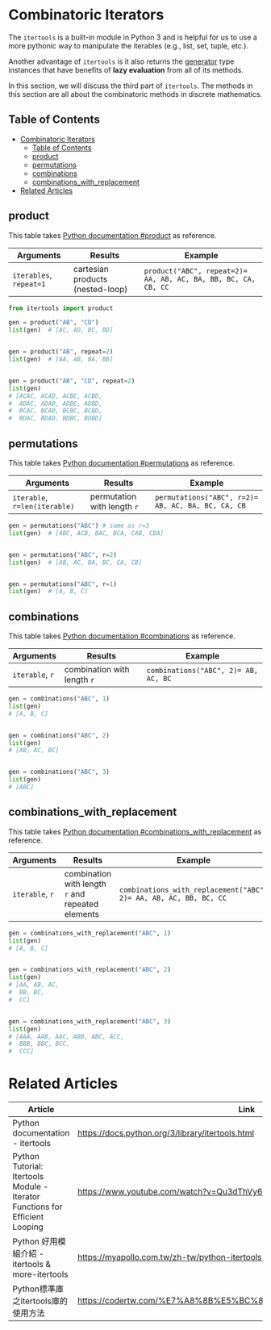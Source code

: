# Combinatoric Iterators

The `itertools` is a built-in module in Python 3 and is helpful for us to use a more pythonic way to manipulate the iterables (e.g., list, set, tuple, etc.). 

Another advantage of `itertools` is it also returns the [generator](../must_know/generator.md) type instances that have benefits of **lazy evaluation** from all of its methods.

In this section, we will discuss the third part of `itertools`. The methods in this section are all about the combinatoric methods in discrete mathematics.

## Table of Contents

* [Combinatoric Iterators](#combinatoric-iterators)
  * [Table of Contents](#table-of-contents)
  * [product](#product)
  * [permutations](#permutations)
  * [combinations](#combinations)
  * [combinations_with_replacement](#combinations_with_replacement)
* [Related Articles](#related-articles)

## product

This table takes [Python documentation #product](https://docs.python.org/3/library/itertools.html#itertools.product) as reference.

| Arguments               | Results                          | Example                                                        |
| ----------------------- | -------------------------------- | -------------------------------------------------------------- |
| `iterables`, `repeat=1` | cartesian products (nested-loop) | `product("ABC", repeat=2)= AA, AB, AC, BA, BB, BC, CA, CB, CC` |


``` py
from itertools import product

gen = product("AB", "CD")
list(gen)  # [AC, AD, BC, BD]


gen = product("AB", repeat=2)
list(gen)  # [AA, AB, BA, BB]


gen = product("AB", "CD", repeat=2)
list(gen)
# [ACAC, ACAD, ACBC, ACBD,
#  ADAC, ADAD, ADBC, ADBD,
#  BCAC, BCAD, BCBC, BCBD,
#  BDAC, BDAD, BDBC, BDBD]
```

## permutations

This table takes [Python documentation #permutations](https://docs.python.org/3/library/itertools.html#itertools.permutations) as reference.

| Arguments                     | Results                     | Example                                            |
| ----------------------------- | --------------------------- | -------------------------------------------------- |
| `iterable`, `r=len(iterable)` | permutation with length `r` | `permutations("ABC", r=2)= AB, AC, BA, BC, CA, CB` |

``` py
gen = permutations("ABC") # same as r=3
list(gen)  # [ABC, ACB, BAC, BCA, CAB, CBA]


gen = permutations("ABC", r=2)
list(gen)  # [AB, AC, BA, BC, CA, CB]


gen = permutations("ABC", r=1)
list(gen)  # [A, B, C]
```

## combinations

This table takes [Python documentation #combinations](https://docs.python.org/3/library/itertools.html#itertools.combinations) as reference.

| Arguments       | Results                     | Example                              |
| --------------- | --------------------------- | ------------------------------------ |
| `iterable`, `r` | combination with length `r` | `combinations("ABC", 2)= AB, AC, BC` |

``` py
gen = combinations("ABC", 1)
list(gen)
# [A, B, C]


gen = combinations("ABC", 2)
list(gen)
# [AB, AC, BC]


gen = combinations("ABC", 3)
list(gen)
# [ABC]
```

## combinations_with_replacement

This table takes [Python documentation #combinations_with_replacement](https://docs.python.org/3/library/itertools.html#itertools.combinations_with_replacement) as reference.

| Arguments       | Results                                           | Example                                                           |
| --------------- | ------------------------------------------------- | ----------------------------------------------------------------- |
| `iterable`, `r` | combination with length `r` and repeated elements | `combinations_with_replacement("ABC", 2)= AA, AB, AC, BB, BC, CC` |

``` py
gen = combinations_with_replacement("ABC", 1)
list(gen)
# [A, B, C]


gen = combinations_with_replacement("ABC", 2)
list(gen)
# [AA, AB, AC, 
#  BB, BC, 
#  CC]


gen = combinations_with_replacement("ABC", 3)
list(gen)
# [AAA, AAB, AAC, ABB, ABC, ACC,
#  BBB, BBC, BCC,
#  CCC]
```


# Related Articles

| Article                                                                      | Link                                                             |
| ---------------------------------------------------------------------------- | ---------------------------------------------------------------- |
| Python documentation - itertools                                             | https://docs.python.org/3/library/itertools.html                 |
| Python Tutorial: Itertools Module - Iterator Functions for Efficient Looping | https://www.youtube.com/watch?v=Qu3dThVy6KQ                      |
| Python 好用模組介紹 - itertools & more-itertools                             | https://myapollo.com.tw/zh-tw/python-itertools-more-itertools/   |
| Python標準庫之itertools庫的使用方法                                          | https://codertw.com/%E7%A8%8B%E5%BC%8F%E8%AA%9E%E8%A8%80/364249/ |